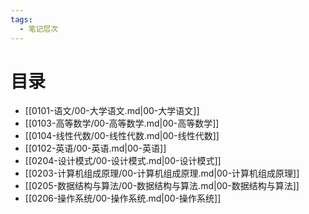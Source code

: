 ```yaml
---
tags:
  - 笔记层次
---
```



# 目录

- [[0101-语文/00-大学语文.md|00-大学语文]]
- [[0103-高等数学/00-高等数学.md|00-高等数学]]
- [[0104-线性代数/00-线性代数.md|00-线性代数]]
- [[0102-英语/00-英语.md|00-英语]]
- [[0204-设计模式/00-设计模式.md|00-设计模式]]
- [[0203-计算机组成原理/00-计算机组成原理.md|00-计算机组成原理]]
- [[0205-数据结构与算法/00-数据结构与算法.md|00-数据结构与算法]]
- [[0206-操作系统/00-操作系统.md|00-操作系统]]

